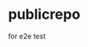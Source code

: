 # publicrepo
for e2e test


































































































































































































































































































































































































































































































































































































































































































































































































































































































































































































































































































































































































































































































































































































































































